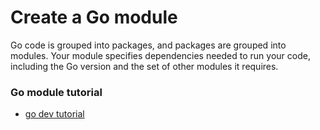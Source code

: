 # Create a Go module
Go code is grouped into packages, and packages are grouped into modules. Your module specifies dependencies needed to run your code, including the Go version and the set of other modules it requires.

### Go module tutorial
- [go dev tutorial](https://go.dev/doc/tutorial/create-module)